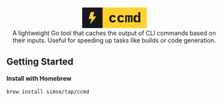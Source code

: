 <p align="center">
    <img src="https://raw.githubusercontent.com/simse/ccmd/refs/heads/main/docs/assets/logo.svg" height="48" width="151" />
    <br />
    A lightweight Go tool that caches the output of CLI commands based on their inputs. Useful for speeding up tasks like builds or code generation.
</p>


## Getting Started
**Install with Homebrew**
```sh
brew install simse/tap/ccmd
```
